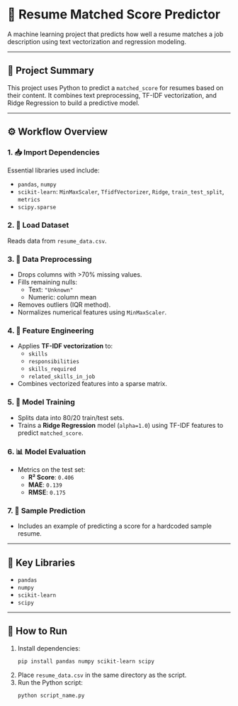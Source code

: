 # 🎯 Resume Matched Score Predictor

A machine learning project that predicts how well a resume matches a job description using text vectorization and regression modeling.

---

## 🧠 Project Summary

This project uses Python to predict a `matched_score` for resumes based on their content. It combines text preprocessing, TF-IDF vectorization, and Ridge Regression to build a predictive model.

---

## ⚙️ Workflow Overview

### 1. 📥 Import Dependencies
Essential libraries used include:
- `pandas`, `numpy`
- `scikit-learn`: `MinMaxScaler`, `TfidfVectorizer`, `Ridge`, `train_test_split`, `metrics`
- `scipy.sparse`

### 2. 📂 Load Dataset
Reads data from `resume_data.csv`.

### 3. 🧹 Data Preprocessing
- Drops columns with >70% missing values.
- Fills remaining nulls:
  - Text: `"Unknown"`
  - Numeric: column mean
- Removes outliers (IQR method).
- Normalizes numerical features using `MinMaxScaler`.

### 4. 🧱 Feature Engineering
- Applies **TF-IDF vectorization** to:
  - `skills`
  - `responsibilities`
  - `skills_required`
  - `related_skills_in_job`
- Combines vectorized features into a sparse matrix.

### 5. 🤖 Model Training
- Splits data into 80/20 train/test sets.
- Trains a **Ridge Regression** model (`alpha=1.0`) using TF-IDF features to predict `matched_score`.

### 6. 📊 Model Evaluation
- Metrics on the test set:
  - **R² Score**: `0.406`
  - **MAE**: `0.139`
  - **RMSE**: `0.175`

### 7. 🧪 Sample Prediction
- Includes an example of predicting a score for a hardcoded sample resume.

---

## 🧰 Key Libraries
- `pandas`
- `numpy`
- `scikit-learn`
- `scipy`

---

## 🚀 How to Run

1. Install dependencies:
   ```bash
   pip install pandas numpy scikit-learn scipy
   ```
2. Place `resume_data.csv` in the same directory as the script.
3. Run the Python script:
   ```bash
   python script_name.py
   ```
